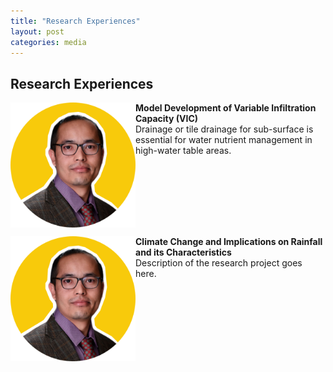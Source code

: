 ```yaml
---
title: "Research Experiences"
layout: post
categories: media
---
```


## Research Experiences

<div>
    <img align="left" width="200" src="/File/profile.png">
    <p><strong>Model Development of Variable Infiltration Capacity (VIC)</strong><br>
    Drainage or tile drainage for sub-surface is essential for water nutrient management in high-water table areas.</p>
</div>

<div style="clear:both;"></div>

<div>
    <img align="left" width="200" src="/File/profile.png">
    <p><strong>Climate Change and Implications on Rainfall and its Characteristics</strong><br>
    Description of the research project goes here.</p>
</div>

